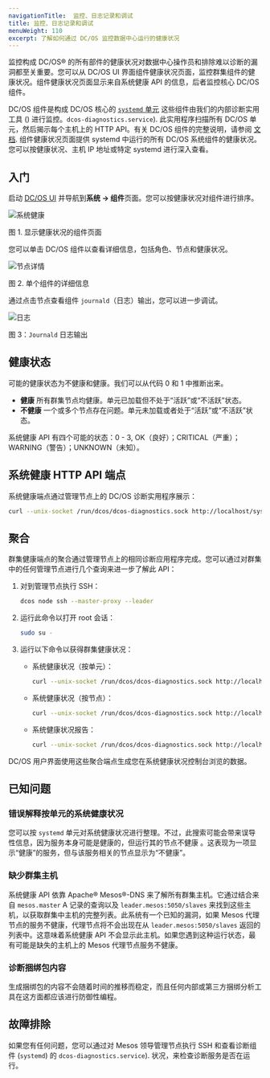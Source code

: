 ```yaml
---
navigationTitle:  监控、日志记录和调试
title: 监控、日志记录和调试
menuWeight: 110
excerpt: 了解如何通过 DC/OS 监控数据中心运行的健康状况
---
```



监控构成 DC/OS&reg; 的所有部件的健康状况对数据中心操作员和排除难以诊断的漏洞都至关重要。您可以从 DC/OS UI 界面组件健康状况页面，监控群集组件的健康状况。组件健康状况页面显示来自系统健康 API 的信息，后者监控核心 DC/OS 组件。

DC/OS 组件是构成 DC/OS 核心的 [`systemd` 单元](https://www.freedesktop.org/wiki/Software/systemd/) 这些组件由我们的内部诊断实用工具 () 进行监控。`dcos-diagnostics.service`). 此实用程序扫描所有 DC/OS 单元，然后揭示每个主机上的 HTTP API。有关 DC/OS 组件的完整说明，请参阅 [文档](/mesosphere/dcos/cn/2.0/overview/architecture/components/). 组件健康状况页面提供 systemd 中运行的所有 DC/OS 系统组件的健康状况。您可以按健康状况、主机 IP 地址或特定 systemd 进行深入查看。

## 入门

启动 [DC/OS UI](/mesosphere/dcos/cn/2.0/gui/) 并导航到**系统 -> 组件**页面。您可以按健康状况对组件进行排序。

![系统健康](/mesosphere/dcos/cn/2.0/img/GUI-Components-List_View-1_12.png)

图 1. 显示健康状况的组件页面

您可以单击 DC/OS 组件以查看详细信息，包括角色、节点和健康状况。

![节点详情](/mesosphere/dcos/cn/2.0/img/GUI-Components-Compenent_Detail_View-1_12.png)

图 2. 单个组件的详细信息

通过点击节点查看组件 `journald`（日志）输出，您可以进一步调试。

![日志](/mesosphere/dcos/cn/2.0/img/GUI-Components-Individual_Node_Detail_View-1_12.png)

图 3：`Journald` 日志输出

## 健康状态

可能的健康状态为不健康和健康。我们可以从代码 0 和 1 中推断出来。

* **健康** 所有群集节点均健康。单元已加载但不处于“活跃”或“不活跃”状态。
* **不健康** 一个或多个节点存在问题。单元未加载或者处于“活跃”或“不活跃”状态。

系统健康 API 有四个可能的状态：0 - 3, OK（良好）；CRITICAL（严重）； WARNING（警告）；UNKNOWN（未知）。

## 系统健康 HTTP API 端点

系统健康端点通过管理节点上的 DC/OS 诊断实用程序展示：

```bash
curl --unix-socket /run/dcos/dcos-diagnostics.sock http://localhost/system/health/v1
```

## 聚合

群集健康端点的聚合通过管理节点上的相同诊断应用程序完成。您可以通过对群集中的任何管理节点进行几个查询来进一步了解此 API：

1. 对到管理节点执行 SSH：

    ```bash
    dcos node ssh --master-proxy --leader
    ```
1. 运行此命令以打开 root 会话：

    ```bash
    sudo su -
    ```
1. 运行以下命令以获得群集健康状况：

    - 系统健康状况（按单元）：

       ```bash
       curl --unix-socket /run/dcos/dcos-diagnostics.sock http://localhost/system/health/v1/units
       ```
    - 系统健康状况（按节点）：

       ```bash
       curl --unix-socket /run/dcos/dcos-diagnostics.sock http://localhost/system/health/v1/nodes
       ```
    - 系统健康状况报告：

       ```bash
       curl --unix-socket /run/dcos/dcos-diagnostics.sock http://localhost/system/health/v1/report
       ```

DC/OS 用户界面使用这些聚合端点生成您在系统健康状况控制台浏览的数据。

## 已知问题

### 错误解释按单元的系统健康状况

您可以按 `systemd` 单元对系统健康状况进行整理。不过，此搜索可能会带来误导性信息，因为服务本身可能是健康的，但运行其的节点不健康 。这表现为一项显示“健康”的服务，但与该服务相关的节点显示为“不健康”。

### 缺少群集主机

系统健康 API 依靠 Apache&reg; Mesos&reg;-DNS 来了解所有群集主机。它通过结合来自 `mesos.master` A 记录的查询以及 `leader.mesos:5050/slaves` 来找到这些主机，以获取群集中主机的完整列表。此系统有一个已知的漏洞，如果 Mesos 代理节点的服务不健康，代理节点将不会出现在从 `leader.mesos:5050/slaves` 返回的列表中。这意味着系统健康 API 不会显示此主机。如果您遇到这种运行状态，最有可能是缺失的主机上的 Mesos 代理节点服务不健康。

### 诊断捆绑包内容

生成捆绑包的内容不会随着时间的推移而稳定，而且任何内部或第三方捆绑分析工具在这方面都应该进行防御性编程。

## 故障排除

如果您有任何问题，您可以通过对 Mesos 领导管理节点执行 SSH 和查看诊断组件 (`systemd`) 的 `dcos-diagnostics.service`). 状况，来检查诊断服务是否在运行。


 [4]: https://www.freedesktop.org/wiki/Software/systemd/
 [5]: http://erlang.org/doc/man/epmd.html
 [6]: /mesosphere/dcos/2.0/security/
 [7]: /mesosphere/dcos/2.0/networking/load-balancing-vips/
 [8]: /mesosphere/dcos/2.0/overview/concepts/#private-agent-node
 [9]: /mesosphere/dcos/2.0/overview/concepts/#public-agent-node
 [10]: http://mesos.apache.org/documentation/latest/persistent-volume/
